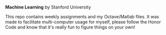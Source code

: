 **Machine Learning**
by Stanford University

This repo contains weekly assignments and my Octave/Matlab files.
It was made to facilitate multi-computer usage for myself, please follow the Honor Code and know that it's really fun to figure things on your own!
